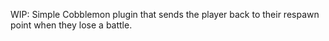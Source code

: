 WIP: Simple Cobblemon plugin that sends the player back to their respawn point when they lose a battle.
